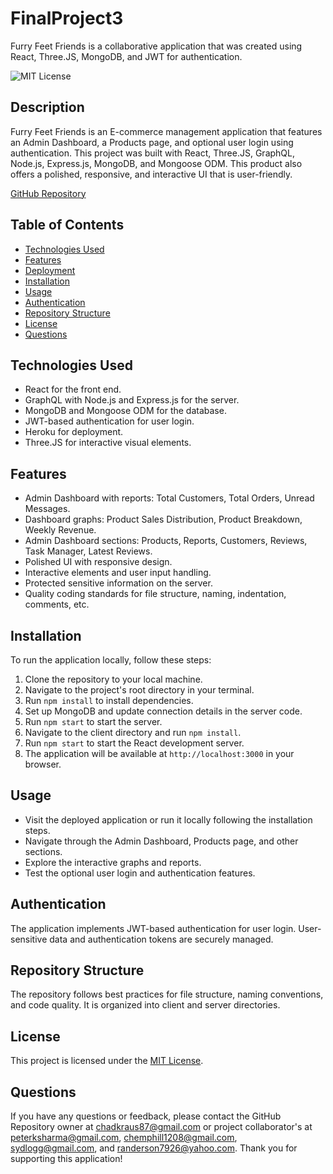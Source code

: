 # FinalProject3
Furry Feet Friends is a collaborative application that was created using React, Three.JS, MongoDB, and JWT for authentication.

![MIT License](https://img.shields.io/badge/License-MIT-brightgreen)

## Description

Furry Feet Friends is an E-commerce management application that features an Admin Dashboard, a Products page, and optional user login using authentication. This project was built with React, Three.JS, GraphQL, Node.js, Express.js, MongoDB, and Mongoose ODM. This product also offers a polished, responsive, and interactive UI that is user-friendly.

[GitHub Repository](https://github.com/chadkraus87/FinalProject3)
<!-- [Deployed Heroku Application]() -->


## Table of Contents
- [Technologies Used](#technologies-used)
- [Features](#features)
- [Deployment](#deployment)
- [Installation](#installation)
- [Usage](#usage)
- [Authentication](#authentication)
- [Repository Structure](#repository-structure)
- [License](#license)
- [Questions](#questions)

## Technologies Used
- React for the front end.
- GraphQL with Node.js and Express.js for the server.
- MongoDB and Mongoose ODM for the database.
- JWT-based authentication for user login.
- Heroku for deployment.
- Three.JS for interactive visual elements.

## Features
- Admin Dashboard with reports: Total Customers, Total Orders, Unread Messages.
- Dashboard graphs: Product Sales Distribution, Product Breakdown, Weekly Revenue.
- Admin Dashboard sections: Products, Reports, Customers, Reviews, Task Manager, Latest Reviews.
- Polished UI with responsive design.
- Interactive elements and user input handling.
- Protected sensitive information on the server.
- Quality coding standards for file structure, naming, indentation, comments, etc.

<!-- ## Deployment
The application is deployed on Heroku and can be accessed [here](<Heroku_Deployment_Link>). -->

## Installation
To run the application locally, follow these steps:

1. Clone the repository to your local machine.
2. Navigate to the project's root directory in your terminal.
3. Run `npm install` to install dependencies.
4. Set up MongoDB and update connection details in the server code.
5. Run `npm start` to start the server.
6. Navigate to the client directory and run `npm install`.
7. Run `npm start` to start the React development server.
8. The application will be available at `http://localhost:3000` in your browser.

## Usage
- Visit the deployed application or run it locally following the installation steps.
- Navigate through the Admin Dashboard, Products page, and other sections.
- Explore the interactive graphs and reports.
- Test the optional user login and authentication features.

## Authentication
The application implements JWT-based authentication for user login. User-sensitive data and authentication tokens are securely managed.

## Repository Structure
The repository follows best practices for file structure, naming conventions, and code quality. It is organized into client and server directories.

## License
This project is licensed under the [MIT License](https://opensource.org/licenses/MIT).

## Questions
If you have any questions or feedback, please contact the GitHub Repository owner at chadkraus87@gmail.com or project collaborator's at peterksharma@gmail.com, chemphill1208@gmail.com, sydlogg@gmail.com, and randerson7926@yahoo.com. Thank you for supporting this application!
